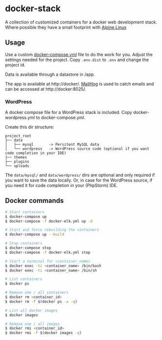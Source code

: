 # docker-stack

A collection of customized containers for a docker web development stack. Where possible they have a small footprint
with [Alpine Linux](http://alpinelinux.org/)

## Usage

Use a custom [docker-compose.yml](docker-compose.yml) file to do the work for you. Adjust the settings needed for
the project. Copy `.env.dist` to `.env` and change the project id.

Data is available through a datastore in /app.

The app is available at http://docker/.
[MailHog](https://github.com/mailhog/MailHog) is used to catch emails and can be accessed at http://docker:8025/.

### WordPress

A docker compose file for a WordPress stack is included. Copy docker-wordpress.yml to docker-compose.yml.

Create this dir structure:

	project_root
	├── data
	│   ├── mysql       -> Persitent MySQL data
	│   └── wordpress   -> WordPress source code (optional if you want code completion in your IDE)
	├── themes
	├── plugins
	└── uploads

The `data/mysql/` and `data/wordpress/` dirs are optional and only required if you want to save the data locally. Or,
in case for the WordPress source, if you need it for code completion in your (PhpStorm) IDE.

## Docker commands

```bash
# Start containers
$ docker-compose up
$ docker-compose -f docker-elk.yml up -d

# Start and force rebuilding the containers
$ docker-compose up --build

# Stop containers
$ docker-compose stop
$ docker-compose -f docker-elk.yml stop

# Start a terminal for <container_name>
$ docker exec -ti <container_name> /bin/bash
$ docker exec -ti <container_name> /bin/sh

# List containers
$ docker ps

# Remove one / all containers
$ docker rm <container_id>
$ docker rm -f $(docker ps -a -q)

# List all docker images
$ docker images

# Remove one / all images
$ docker rmi <container_id>
$ docker rmi -f $(docker images -q)
```
